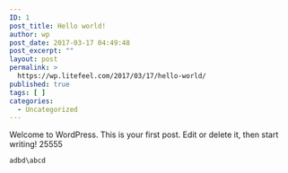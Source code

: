 ```yaml
---
ID: 1
post_title: Hello world!
author: wp
post_date: 2017-03-17 04:49:48
post_excerpt: ""
layout: post
permalink: >
  https://wp.litefeel.com/2017/03/17/hello-world/
published: true
tags: [ ]
categories:
  - Uncategorized
---
```

Welcome to WordPress. This is your first post. Edit or delete it, then start writing!
25555

~~~
adbd\abcd
~~~
